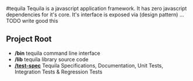 #tequila
Tequila is a javascript application framework.  It has zero javascript dependencies for it's core.  It's interface
is exposed via (design pattern) ...  TODO write good this

## Project Root
+ **/bin** tequila command line interface
+ **/lib** tequila library source code
+ [**/test-spec**](test-spec/README.md) Tequila Specifications, Documentation, Unit Tests, Integration Tests & Regression Tests
